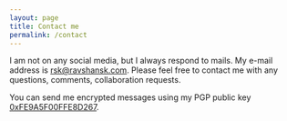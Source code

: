 ```yaml
---
layout: page
title: Contact me
permalink: /contact
---
```


I am not on any social media, but I always respond to mails. My e-mail address is [rsk@ravshansk.com](mailto:rsk@ravshansk.com). Please feel free to contact me with any questions, comments, collaboration requests.  

You can send me encrypted messages using my PGP public key [0xFE9A5F00FFE8D267](http://pgp.mit.edu/pks/lookup?op=get&search=0xFE9A5F00FFE8D267).
